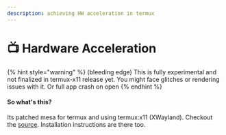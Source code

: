 ```yaml
---
description: achieving HW acceleration in termux
---
```


# 📺 Hardware Acceleration

{% hint style="warning" %}
(bleeding edge) This is fully experimental and not finalized in termux-x11 release yet. You might face glitches or rendering issues with it. Or full app crash on open
{% endhint %}

#### So what's this?

Its patched mesa for termux and using termux:x11 (XWayland). Checkout the [source](https://github.com/suhan-paradkar/tewmux-disabled/releases/tag/mesa-hw). Installation instructions are there too.&#x20;
